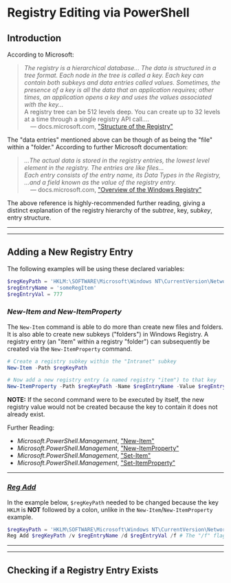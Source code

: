 # Registry Editing via PowerShell

## Introduction

According to Microsoft:
> _The registry is a hierarchical database... The data is structured in a tree format. Each node in the tree is called a key. 
> Each key can contain both subkeys and data entries called values. Sometimes, the presence of a key is all the data that an 
> application requires; other times, an application opens a key and uses the values associated with the key..._ <br>
> A registry tree can be 512 levels deep. You can create up to 32 levels at a time through a single registry API call.... <br>
> &emsp;&mdash; docs.microsoft.com, ["Structure of the Registry"](https://docs.microsoft.com/en-us/windows/win32/sysinfo/structure-of-the-registry)

The "data entries" mentioned above can be though of as being the "file" within a "folder." According to further Microsoft documentation:
> _...The actual data is stored in the registry entries, the lowest level element in the registry. The entries are like files... <br>
> Each entry consists of the entry name, its Data Types in the Registry, ...and a field known as the value of the registry entry._ <br>
> &emsp;&mdash; docs.microsoft.com, ["Overview of the Windows Registry"](https://docs.microsoft.com/en-us/previous-versions/windows/it-pro/windows-server-2003/cc781906(v=ws.10))

The above reference is highly-recommended further reading, giving a distinct explanation of the registry hierarchy of the sub*tree*, key, sub*key*, entry structure.

----
----

## Adding a New Registry Entry

The following examples will be using these declared variables:

```PowerShell
$regKeyPath = 'HKLM:\SOFTWARE\Microsoft\Windows NT\CurrentVersion\NetworkList\Nla\Cache\Intranet\myDemoKey'
$regEntryName = 'someRegItem'
$regEntryVal = 777
```

### _New-Item and New-ItemProperty_
The `New-Item` command is able to do more than create new files and folders. It is also able to create new subkeys ("folders") in Windows Registry.
A registry entry (an "item" within a registry "folder") can subsequently be created via the `New-ItemProperty` command.

```PowerShell
# Create a registry subkey within the "Intranet" subkey
New-Item -Path $regKeyPath

# Now add a new registry entry (a named registry "item") to that key
New-ItemProperty -Path $regKeyPath -Name $regEntryName -Value $regEntryVal
```

**NOTE:** If the second command were to be executed by itself, the new registry value would not be created because the key to contain it does not already exist.

Further Reading:
 - _Microsoft.PowerShell.Management_, ["New-Item"](https://docs.microsoft.com/en-us/powershell/module/microsoft.powershell.management/new-item?view=powershell-7.2) 
 - _Microsoft.PowerShell.Management_, ["New-ItemProperty"](https://docs.microsoft.com/en-us/powershell/module/microsoft.powershell.management/new-itemproperty?view=powershell-7.2)
 - _Microsoft.PowerShell.Management_, ["Set-Item"](https://docs.microsoft.com/en-us/powershell/module/microsoft.powershell.management/set-item?view=powershell-7.2)
 - _Microsoft.PowerShell.Management_, ["Set-ItemProperty"](https://docs.microsoft.com/en-us/powershell/module/microsoft.powershell.management/set-itemproperty?view=powershell-7.2)

---

### [_Reg Add_](https://docs.microsoft.com/en-us/windows-server/administration/windows-commands/reg-add)

In the example below, `$regKeyPath` needed to be changed because the key `HKLM` is **NOT** followed by a colon, unlike in the `New-Item`/`New-ItemProperty` example.
```PowerShell
$regKeyPath = 'HKLM\SOFTWARE\Microsoft\Windows NT\CurrentVersion\NetworkList\Nla\Cache\Intranet\myDemoKey'
Reg Add $regKeyPath /v $regEntryName /d $regEntryVal /f # The "/f" flag adds to registry without prompt for confirmation
```


----
----

## Checking if a Registry Entry Exists

